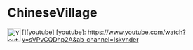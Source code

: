 # ChineseVillage



[<img align="left" alt="Youtube" width="30px" src="https://cdn-icons-png.flaticon.com/512/152/152810.png" />][youtube]
[youtube]: https://www.youtube.com/watch?v=sVPvCQDhp2A&ab_channel=Iskvnder
